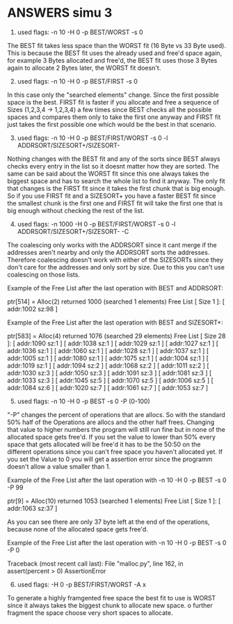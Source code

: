 ANSWERS simu 3
================

1. used flags: -n 10 -H 0 -p BEST/WORST -s 0

The BEST fit takes less space than the WORST fit (16 Byte vs 33 Byte used). This is because the BEST fit uses the already used and free'd space again, for example 3 Bytes allocated and free'd, the BEST fit uses those 3 Bytes again to allocate 2 Bytes later, the WORST fit doesn't.

2. used flags: -n 10 -H 0 -p BEST/FIRST -s 0

In this case only the "searched elements" change. Since the first possible space is the best. FIRST fit is faster if you allocate and free a sequence of Sizes (1,2,3,4 -> 1,2,3,4) a few times since BEST checks all the possible spaces and compares them only to take the first one anyway and FIRST fit just takes the first possible one which would be the best in that scenario.

3. used flags: -n 10 -H 0 -p BEST/FIRST/WORST -s 0 -l ADDRSORT/SIZESORT+/SIZESORT-

Nothing changes with the BEST fit and any of the sorts since BEST always checks every entry in the list so it doesnt matter how they are sorted. The same can be said about the WORST fit since this one always takes the biggest space and has to search the whole list to find it anyway. The only fit that changes is the FIRST fit since it takes the first chunk that is big enough. So if you use FIRST fit and a SIZESORT+ you have a faster BEST fit since the smallest chunk is the first one and FIRST fit will take the first one that is big enough without checking the rest of the list.

4. used flags: -n 1000 -H 0 -p BEST/FIRST/WORST -s 0 -l ADDRSORT/SIZESORT+/SIZESORT- -C

The coalescing only works with the ADDRSORT since it cant merge if the addresses aren't nearby and only the ADDRSORT sorts the addresses. Therefore coalescing doesn't work with either of the SIZESORTs since they don't care for the addresses and only sort by size. Due to this you can't use coalescing on those lists.

Example of the Free List after the last operation with BEST and ADDRSORT: 

ptr[514] = Alloc(2)  returned 1000 (searched 1 elements)
Free List [ Size 1 ]:  [ addr:1002 sz:98 ] 

Example of the Free List after the last operation with BEST and SIZESORT+:

ptr[583] = Alloc(4)  returned 1076 (searched 29 elements)
Free List [ Size 28 ]:  [ addr:1090 sz:1 ] [ addr:1038 sz:1 ] [ addr:1029 sz:1 ] [ addr:1027 sz:1 ] [ addr:1036 sz:1 ] [ addr:1060 sz:1 ] [ addr:1028 sz:1 ] [ addr:1037 sz:1 ] [ addr:1005 sz:1 ] [ addr:1080 sz:1 ] [ addr:1075 sz:1 ] [ addr:1004 sz:1 ] [ addr:1019 sz:1 ] [ addr:1094 sz:2 ] [ addr:1068 sz:2 ] [ addr:1011 sz:2 ] [ addr:1030 sz:3 ] [ addr:1050 sz:3 ] [ addr:1091 sz:3 ] [ addr:1081 sz:3 ] [ addr:1033 sz:3 ] [ addr:1045 sz:5 ] [ addr:1070 sz:5 ] [ addr:1006 sz:5 ] [ addr:1084 sz:6 ] [ addr:1020 sz:7 ] [ addr:1061 sz:7 ] [ addr:1053 sz:7 ] 


5. used flags: -n 10 -H 0 -p BEST -s 0 -P (0-100)

"-P" changes the percent of operations that are allocs. So with the standard 50% half of the Operations are allocs and the other half frees. Changing that value to higher numbers the program will still run fine but in none of the allocated space gets free'd. If you set the value to lower than 50% every space that gets allocated will be free'd it has to be the 50:50 on the different operations since you can't free space you haven't allocated yet. If you set the Value to 0 you will get a assertion error since the programm doesn't allow a value smaller than 1.

Example of the Free List after the last operation with -n 10 -H 0 -p BEST -s 0 -P 99

ptr[9] = Alloc(10)  returned 1053 (searched 1 elements)
Free List [ Size 1 ]:  [ addr:1063 sz:37 ] 

As you can see there are only 37 byte left at the end of the operations, because none of the allocated space gets free'd.

Example of the Free List after the last operation with -n 10 -H 0 -p BEST -s 0 -P 0

Traceback (most recent call last):
  File "malloc.py", line 162, in <module>
    assert(percent > 0)
AssertionError

6. used flags: -H 0 -p BEST/FIRST/WORST -A x

To generate a highly framgented free space the best fit to use is WORST since it always takes the biggest chunk to allocate new space. o further fragment the space choose very short spaces to allocate. 
